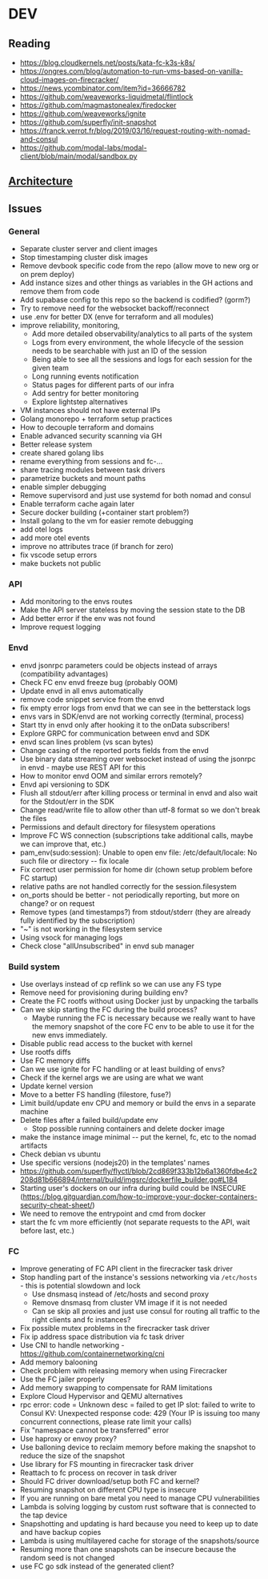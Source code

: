 # DEV

## Reading

- https://blog.cloudkernels.net/posts/kata-fc-k3s-k8s/
- https://ongres.com/blog/automation-to-run-vms-based-on-vanilla-cloud-images-on-firecracker/
- https://news.ycombinator.com/item?id=36666782
- https://github.com/weaveworks-liquidmetal/flintlock
- https://github.com/magmastonealex/firedocker
- https://github.com/weaveworks/ignite
- https://github.com/superfly/init-snapshot
- https://franck.verrot.fr/blog/2019/03/16/request-routing-with-nomad-and-consul
- https://github.com/modal-labs/modal-client/blob/main/modal/sandbox.py

## [Architecture](https://www.figma.com/file/pr02o1okRpScOmNpAmgvCL/Architecture)

## Issues

### General

- Separate cluster server and client images
- Stop timestamping cluster disk images
- Remove devbook specific code from the repo (allow move to new org or on prem deploy)
- Add instance sizes and other things as variables in the GH actions and remove them from code
- Add supabase config to this repo so the backend is codified? (gorm?)
- Try to remove need for the websocket backoff/reconnect
- use .env for better DX (enve for terraform and all modules)
- improve reliability, monitoring,
  - Add more detailed observability/analytics to all parts of the system
  - Logs from every environment, the whole lifecycle of the session needs to be searchable with just an ID of the session
  - Being able to see all the sessions and logs for each session for the given team
  - Long running events notification
  - Status pages for different parts of our infra
  - Add sentry for better monitoring
  - Explore lightstep alternatives
- VM instances should not have external IPs
- Golang monorepo + terraform setup practices
- How to decouple terraform and domains
- Enable advanced security scanning via GH
- Better release system
- create shared golang libs
- rename everything from sessions and fc-...
- share tracing modules between task drivers
- parametrize buckets and mount paths
- enable simpler debugging
- Remove supervisord and just use systemd for both nomad and consul
- Enable terraform cache again later
- Secure docker building (+container start problem?)
- Install golang to the vm for easier remote debugging
- add otel logs
- add more otel events
- improve no attributes trace (if branch for zero)
- fix vscode setup errors
- make buckets not public

### API
- Add monitoring to the envs routes
- Make the API server stateless by moving the session state to the DB
- Add better error if the env was not found
- Improve request logging


### Envd
- envd jsonrpc parameters could be objects instead of arrays (compatibility advantages)
- Check FC env envd freeze bug (probably OOM)
- Update envd in all envs automatically
- remove code snippet service from the envd
- fix empty error logs from envd that we can see in the betterstack logs
- envs vars in SDK/envd are not working correctly (terminal, process)
- Start tty in envd only after hooking it to the onData subscribers!
- Explore GRPC for communication between envd and SDK
- envd scan lines problem (vs scan bytes)
- Change casing of the reported ports fields from the envd
- Use binary data streaming over websocket instead of using the jsonrpc in envd - maybe use REST API for this
- How to monitor envd OOM and similar errors remotely?
- Envd api versioning to SDK
- Flush all stdout/err after killing process or terminal in envd and also wait for the Stdout/err in the SDK
- Change read/write file to allow other than utf-8 format so we don't break the files
- Permissions and default directory for filesystem operations
- Improve FC WS connection (subscriptions take additional calls, maybe we can improve that, etc.)
- pam_env(sudo:session): Unable to open env file: /etc/default/locale: No such file or directory -- fix locale
- Fix correct user permission for home dir (chown setup problem before FC startup)
- relative paths are not handled correctly for the session.filesystem
- on_ports should be better - not periodically reporting, but more on change? or on request
- Remove types (and timestamps?) from stdout/stderr (they are already fully identified by the subscription)
- "~" is not working in the filesystem service
- Using vsock for managing logs
- Check close "allUnsubscribed" in envd sub manager

### Build system
- Use overlays instead of cp reflink so we can use any FS type
- Remove need for provisioning during building env?
- Create the FC rootfs without using Docker just by unpacking the tarballs
- Can we skip starting the FC during the build process?
  - Maybe running the FC is necessary because we really want to have the memory snapshot of the core FC env to be able to use it for the new envs immediately.
- Disable public read access to the bucket with kernel
- Use rootfs diffs
- Use FC memory diffs
- Can we use ignite for FC handling or at least building of envs?
- Check if the kernel args we are using are what we want
- Update kernel version
- Move to a better FS handling (filestore, fuse?)
- Limit build/update env CPU and memory or build the envs in a separate machine
- Delete files after a failed build/update env
  - Stop possible running containers and delete docker image
- make the instance image minimal -- put the kernel, fc, etc to the nomad artifacts
- Check debian vs ubuntu
- Use specific versions (nodejs20) in the templates' names
- https://github.com/superfly/flyctl/blob/2cd869f333b12b6a1360fdbe4c2208d81b666894/internal/build/imgsrc/dockerfile_builder.go#L184
- Starting user's dockers on our infra during build could be INSECURE (https://blog.gitguardian.com/how-to-improve-your-docker-containers-security-cheat-sheet/)
- We need to remove the entrypoint and cmd from docker
- start the fc vm more efficiently (not separate requests to the API, wait before last, etc.)

### FC
- Improve generating of FC API client in the firecracker task driver
- Stop handling part of the instance's sessions networking via `/etc/hosts` - this is potential slowdown and lock
  - Use dnsmasq instead of /etc/hosts and second proxy
  - Remove dnsmasq from cluster VM image if it is not needed
  - Can se skip all proxies and just use consul for routing all traffic to the right clients and fc instances?
- Fix possible mutex problems in the firecracker task driver
- Fix ip address space distribution via fc task driver
- Use CNI to handle networking - https://github.com/containernetworking/cni
- Add memory balooning
- Check problem with releasing memory when using Firecracker
- Use the FC jailer properly
- Add memory swapping to compensate for RAM limitations
- Explore Cloud Hypervisor and QEMU alternatives
- rpc error: code = Unknown desc = failed to get IP slot: failed to write to Consul KV: Unexpected response code: 429 (Your IP is issuing too many concurrent connections, please rate limit your calls)
- Fix "namespace cannot be transferred" error
- Use haproxy or envoy proxy?
- Use balloning device to reclaim memory before making the snapshot to reduce the size of the snapshot
- Use library for FS mounting in firecracker task driver
- Reattach to fc process on recover in task driver
- Should FC driver download/setup both FC and kernel?
- Resuming snapshot on different CPU type is insecure
- If you are running on bare metal you need to manage CPU vulnerabilities
- Lambda is solving logging by custom rust software that is connected to the tap device
- Snapshotting and updating is hard because you need to keep up to date and have backup copies
- Lambda is using multilayered cache for storage of the snapshots/source
- Resuming more than one snapshots can be insecure because the random seed is not changed
- use FC go sdk instead of the generated client?
